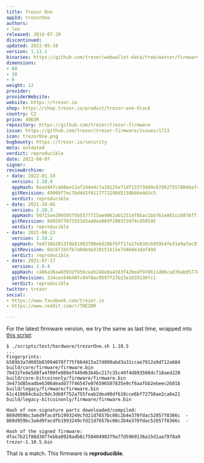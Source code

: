```yaml
---
title: Trezor One
appId: trezorOne
authors:
- leo
released: 2014-07-29
discontinued: 
updated: 2022-05-18
version: 1.11.1
binaries: https://github.com/trezor/webwallet-data/tree/master/firmware/1
dimensions:
- 60
- 30
- 6
weight: 12
provider: 
providerWebsite: 
website: https://trezor.io
shop: https://shop.trezor.io/product/trezor-one-black
country: CZ
price: 49EUR
repository: https://github.com/trezor/trezor-firmware
issue: https://github.com/trezor/trezor-firmware/issues/1713
icon: trezorOne.png
bugbounty: https://trezor.io/security
meta: outdated
verdict: reproducible
date: 2022-08-07
signer: 
reviewArchive:
- date: 2022-01-10
  version: 1.10.4
  appHash: 8ead447cab0ee12af244edc7a18125e71df133730d9c67d627557804bafc57ee
  gitRevision: 49009f7ec76dd42f6117772298d5150bbbe4d3c5
  verdict: reproducible
- date: 2021-10-05
  version: 1.10.3
  appHash: 50715ae29939575b5577725ae4062ab12514f85ac1bb761e881cc6876ff32055
  gitRevision: 8d95977073353d5addee069f2003f3974cd50595
  verdict: reproducible
- date: 2021-08-23
  version: 1.10.2
  appHash: 7ed716b2813f8b81983700e6d286f6ff17a17e830cb85954fe31e9a7ec9388b8
  gitRevision: 6dc6f1b5fb7a04bda310151b15e7d46de1daf49d
  verdict: reproducible
- date: 2021-07-17
  version: 1.9.4
  appHash: c406a36aa83932f656caa5246e8a4383f426e4f970b11d86cad76ab95778a6ff
  gitRevision: 334cec64b40fc04f8ac0597f27b23e1635136fc1
  verdict: reproducible
twitter: trezor
social:
- https://www.facebook.com/trezor.io
- https://www.reddit.com/r/TREZOR

---
```


For the latest firmware version, we try the same as last time, wrapped
into [this script](https://gitlab.com/walletscrutiny/walletScrutinyCom/-/blob/master/scripts/test/hardware/trezorOne.sh):

```
$ ./scripts/test/hardware/trezorOne.sh 1.10.5
...
Fingerprints:
b589b3a7d605b83094078f775f66d415a27d090abd3a31ccae7912a9d712a684 build/core/firmware/firmware.bin
7b432fe4e5d8fa4f00fe088ef449d63b4bc217c35c49f4d893508dc718aed220 build/core-bitcoinonly/firmware/firmware.bin
3e473d85eadbe6306deadd77f46547e076596507835e9cf6aafbb2ebeec2601b build/legacy/firmware/firmware.bin
61c418684cba2c9dc3db8f752a755feab2dea98df618cce6bf72750ae2ca6e21 build/legacy-bitcoinonly/firmware/firmware.bin

Hash of non-signature parts downloaded/compiled:
869d959bc3a6d9facdfb1993249cfd21d7657bc08c2b4e370fdac52057f8366c  -
869d959bc3a6d9facdfb1993249cfd21d7657bc08c2b4e370fdac52057f8366c  -

Hash of the signed firmware:
dfac7b21f88d3077ebba0928adb8c75040498379a77d5969136a15d1aa7978a9  trezor-1.10.5.bin
```

That is a match. This firmware is **reproducible**.
